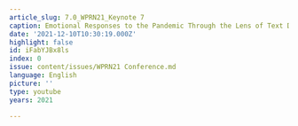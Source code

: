 ```yaml
---
article_slug: 7.0_WPRN21_Keynote 7
caption: Emotional Responses to the Pandemic Through the Lens of Text Data
date: '2021-12-10T10:30:19.000Z'
highlight: false
id: iFabYJBx8ls
index: 0
issue: content/issues/WPRN21 Conference.md
language: English
picture: ''
type: youtube
years: 2021

---
```


